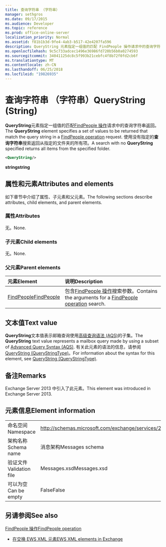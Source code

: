 ```yaml
---
title: 查询字符串 （字符串）
manager: sethgros
ms.date: 09/17/2015
ms.audience: Developer
ms.topic: reference
ms.prod: office-online-server
localization_priority: Normal
ms.assetid: f81b1b3d-9fe4-4ab3-b517-42e4207fa596
description: QueryString 元素指定一组值的匹配 FindPeople 操作请求中的查询字符串返回。 使用没有指定的查询字符串搜索返回从指定的文件夹的所有项。
ms.openlocfilehash: 9c5c733adcec1496e36986fd720b56b0a0274593
ms.sourcegitcommit: 34041125dc8c5f993b21cebfc4f8b72f0fd2cb6f
ms.translationtype: MT
ms.contentlocale: zh-CN
ms.lasthandoff: 06/25/2018
ms.locfileid: "19826935"
---
```

# <a name="querystring-string"></a><span data-ttu-id="ef0d0-104">查询字符串 （字符串）</span><span class="sxs-lookup"><span data-stu-id="ef0d0-104">QueryString (String)</span></span>

<span data-ttu-id="ef0d0-105">**QueryString**元素指定一组值的匹配[FindPeople 操作](findpeople-operation.md)请求中的查询字符串返回。</span><span class="sxs-lookup"><span data-stu-id="ef0d0-105">The **QueryString** element specifies a set of values to be returned that match the query string in a [FindPeople operation](findpeople-operation.md) request.</span></span> <span data-ttu-id="ef0d0-106">使用没有指定的**查询字符串**搜索返回从指定的文件夹的所有项。</span><span class="sxs-lookup"><span data-stu-id="ef0d0-106">A search with no **QueryString** specified returns all items from the specified folder.</span></span> 
  
```XML
<QueryString/> 
```

 <span data-ttu-id="ef0d0-107">**string**</span><span class="sxs-lookup"><span data-stu-id="ef0d0-107">**string**</span></span>
## <a name="attributes-and-elements"></a><span data-ttu-id="ef0d0-108">属性和元素</span><span class="sxs-lookup"><span data-stu-id="ef0d0-108">Attributes and elements</span></span>

<span data-ttu-id="ef0d0-109">如下章节中介绍了属性、子元素和父元素。</span><span class="sxs-lookup"><span data-stu-id="ef0d0-109">The following sections describe attributes, child elements, and parent elements.</span></span>
  
### <a name="attributes"></a><span data-ttu-id="ef0d0-110">属性</span><span class="sxs-lookup"><span data-stu-id="ef0d0-110">Attributes</span></span>

<span data-ttu-id="ef0d0-111">无。</span><span class="sxs-lookup"><span data-stu-id="ef0d0-111">None.</span></span>
  
### <a name="child-elements"></a><span data-ttu-id="ef0d0-112">子元素</span><span class="sxs-lookup"><span data-stu-id="ef0d0-112">Child elements</span></span>

<span data-ttu-id="ef0d0-113">无。</span><span class="sxs-lookup"><span data-stu-id="ef0d0-113">None.</span></span>
  
### <a name="parent-elements"></a><span data-ttu-id="ef0d0-114">父元素</span><span class="sxs-lookup"><span data-stu-id="ef0d0-114">Parent elements</span></span>

|<span data-ttu-id="ef0d0-115">**元素**</span><span class="sxs-lookup"><span data-stu-id="ef0d0-115">**Element**</span></span>|<span data-ttu-id="ef0d0-116">**说明**</span><span class="sxs-lookup"><span data-stu-id="ef0d0-116">**Description**</span></span>|
|:-----|:-----|
|[<span data-ttu-id="ef0d0-117">FindPeople</span><span class="sxs-lookup"><span data-stu-id="ef0d0-117">FindPeople</span></span>](findpeople.md) <br/> |<span data-ttu-id="ef0d0-118">包含[FindPeople 操作](findpeople-operation.md)搜索参数。</span><span class="sxs-lookup"><span data-stu-id="ef0d0-118">Contains the arguments for a [FindPeople operation](findpeople-operation.md) search.</span></span>  <br/> |
   
## <a name="text-value"></a><span data-ttu-id="ef0d0-119">文本值</span><span class="sxs-lookup"><span data-stu-id="ef0d0-119">Text value</span></span>

<span data-ttu-id="ef0d0-120">**QueryString**文本值表示邮箱查询使用[高级查询语法 (AQS)](http://msdn.microsoft.com/en-us/library/aa965711%28VS.85%29.aspx)的子集。</span><span class="sxs-lookup"><span data-stu-id="ef0d0-120">The **QueryString** text value represents a mailbox query made by using a subset of [Advanced Query Syntax (AQS)](http://msdn.microsoft.com/en-us/library/aa965711%28VS.85%29.aspx).</span></span> <span data-ttu-id="ef0d0-121">有关此元素的语法的信息，请参阅[QueryString (QueryStringType)](querystring-querystringtype.md)。</span><span class="sxs-lookup"><span data-stu-id="ef0d0-121">For information about the syntax for this element, see [QueryString (QueryStringType)](querystring-querystringtype.md).</span></span>
  
## <a name="remarks"></a><span data-ttu-id="ef0d0-122">备注</span><span class="sxs-lookup"><span data-stu-id="ef0d0-122">Remarks</span></span>

<span data-ttu-id="ef0d0-123">Exchange Server 2013 中引入了此元素。</span><span class="sxs-lookup"><span data-stu-id="ef0d0-123">This element was introduced in Exchange Server 2013.</span></span>
  
## <a name="element-information"></a><span data-ttu-id="ef0d0-124">元素信息</span><span class="sxs-lookup"><span data-stu-id="ef0d0-124">Element information</span></span>

|||
|:-----|:-----|
|<span data-ttu-id="ef0d0-125">命名空间</span><span class="sxs-lookup"><span data-stu-id="ef0d0-125">Namespace</span></span>  <br/> |http://schemas.microsoft.com/exchange/services/2006/messages  <br/> |
|<span data-ttu-id="ef0d0-126">架构名称</span><span class="sxs-lookup"><span data-stu-id="ef0d0-126">Schema name</span></span>  <br/> |<span data-ttu-id="ef0d0-127">消息架构</span><span class="sxs-lookup"><span data-stu-id="ef0d0-127">Messages schema</span></span>  <br/> |
|<span data-ttu-id="ef0d0-128">验证文件</span><span class="sxs-lookup"><span data-stu-id="ef0d0-128">Validation file</span></span>  <br/> |<span data-ttu-id="ef0d0-129">Messages.xsd</span><span class="sxs-lookup"><span data-stu-id="ef0d0-129">Messages.xsd</span></span>  <br/> |
|<span data-ttu-id="ef0d0-130">可以为空</span><span class="sxs-lookup"><span data-stu-id="ef0d0-130">Can be empty</span></span>  <br/> |<span data-ttu-id="ef0d0-131">False</span><span class="sxs-lookup"><span data-stu-id="ef0d0-131">False</span></span>  <br/> |
   
## <a name="see-also"></a><span data-ttu-id="ef0d0-132">另请参阅</span><span class="sxs-lookup"><span data-stu-id="ef0d0-132">See also</span></span>



[<span data-ttu-id="ef0d0-133">FindPeople 操作</span><span class="sxs-lookup"><span data-stu-id="ef0d0-133">FindPeople operation</span></span>](findpeople-operation.md)


- [<span data-ttu-id="ef0d0-134">在交换 EWS XML 元素</span><span class="sxs-lookup"><span data-stu-id="ef0d0-134">EWS XML elements in Exchange</span></span>](ews-xml-elements-in-exchange.md)


